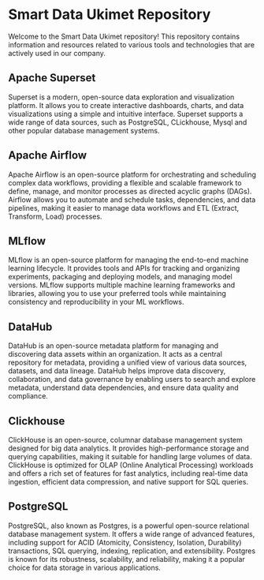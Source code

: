 # Smart Data Ukimet Repository

Welcome to the Smart Data Ukimet repository! 
This repository contains information and resources related to various tools and technologies that are actively used in our company.

## Apache Superset

Superset is a modern, open-source data exploration and visualization platform. 
It allows you to create interactive dashboards, charts, and data visualizations using a simple and intuitive interface. 
Superset supports a wide range of data sources, such as PostgreSQL, CLickhouse, Mysql and other popular database management systems.

## Apache Airflow

Apache Airflow is an open-source platform for orchestrating and scheduling complex data workflows, providing
a flexible and scalable framework to define, manage, and monitor processes as directed acyclic graphs (DAGs). 
Airflow allows you to automate and schedule tasks, dependencies, and data pipelines, 
making it easier to manage data workflows and ETL (Extract, Transform, Load) processes.

## MLflow

MLflow is an open-source platform for managing the end-to-end machine learning lifecycle. 
It provides tools and APIs for tracking and organizing experiments, packaging and deploying models, and managing model versions. 
MLflow supports multiple machine learning frameworks and libraries, allowing you to use your preferred tools while maintaining consistency
and reproducibility in your ML workflows.

## DataHub

DataHub is an open-source metadata platform for managing and discovering data assets within an organization. 
It acts as a central repository for metadata, providing a unified view of various data sources, datasets, and data lineage.
DataHub helps improve data discovery, collaboration, and data governance by enabling users to search and explore metadata, 
understand data dependencies, and ensure data quality and compliance.

## Clickhouse
ClickHouse is an open-source, columnar database management system designed for big data analytics. 
It provides high-performance storage and querying capabilities, making it suitable for handling large volumes of data. 
ClickHouse is optimized for OLAP (Online Analytical Processing) workloads and offers a rich set of features for fast analytics, 
including real-time data ingestion, efficient data compression, and native support for SQL queries.


## PostgreSQL
PostgreSQL, also known as Postgres, is a powerful open-source relational database management system. 
It offers a wide range of advanced features, including support for ACID (Atomicity, Consistency, Isolation, Durability)
transactions, SQL querying, indexing, replication, and extensibility. Postgres is known for its robustness, scalability, and reliability,
making it a popular choice for data storage in various applications.



